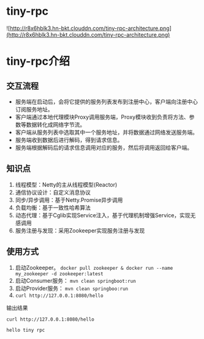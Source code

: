 # tiny-rpc

![http://r8x6hblk3.hn-bkt.clouddn.com/tiny-rpc-architecture.png](http://r8x6hblk3.hn-bkt.clouddn.com/tiny-rpc-architecture.png)

# tiny-rpc介绍

## 交互流程
- 服务端在启动后，会将它提供的服务列表发布到注册中心，客户端向注册中心订阅服务地址。
- 客户端通过本地代理模块Proxy调用服务端，Proxy模块收到负责将方法、参数等数据转化成网络字节流。
- 客户端从服务列表中选取其中一个服务地址，并将数据通过网络发送服务端。
- 服务端收到数据后进行解码，得到请求信息。
- 服务端根据解码后的请求信息调用对应的服务，然后将调用返回给客户端。

## 知识点
1. 线程模型：Netty的主从线程模型(Reactor)
2. 通信协议设计：自定义消息协议
3. 同步/异步调用：基于Netty.Promise异步调用
4. 负载均衡：基于一致性哈希算法
5. 动态代理：基于Cglib实现Service注入，基于代理机制增强Service，实现无感调用
6. 服务注册与发现：采用Zookeeper实现服务注册与发现

## 使用方式
1. 启动Zookeeper。 
`docker pull zookeeper & docker run --name my_zookeeper -d zookeeper:latest` 
2. 启动Consumer服务：
`mvn clean springboot:run` 
3. 启动Provider服务：
`mvn clean springboo:run`
4. `curl http://127.0.0.1:8080/hello`

输出结果
```shell
curl http://127.0.0.1:8080/hello

hello tiny rpc
```
